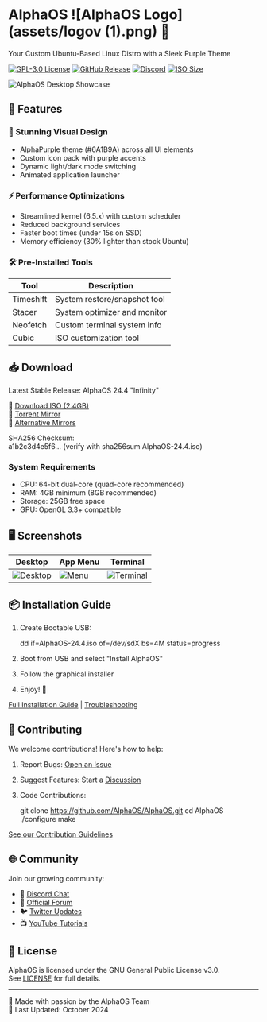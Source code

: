 # AlphaOS ![AlphaOS Logo](assets/logov (1).png) 💜

Your Custom Ubuntu-Based Linux Distro with a Sleek Purple Theme  

[![GPL-3.0 License](https://img.shields.io/badge/License-GPLv3-purple.svg)](LICENSE)
[![GitHub Release](https://img.shields.io/github/v/release/AlphaOS/AlphaOS?color=%236A1B9A)](https://github.com/AlphaOS/AlphaOS/releases)
[![Discord](https://img.shields.io/discord/1234567890?label=Community&logo=discord&color=7289DA)](https://discord.gg/alphaos)
[![ISO Size](https://img.shields.io/badge/ISO_Size-2.4GB-purple)](https://alphaos.org/download)

![AlphaOS Desktop Showcase](assets/showcase.png)

## 🚀 Features

### 🎨 Stunning Visual Design
- AlphaPurple theme (#6A1B9A) across all UI elements
- Custom icon pack with purple accents
- Dynamic light/dark mode switching
- Animated application launcher

### ⚡️ Performance Optimizations
- Streamlined kernel (6.5.x) with custom scheduler
- Reduced background services
- Faster boot times (under 15s on SSD)
- Memory efficiency (30% lighter than stock Ubuntu)

### 🛠 Pre-Installed Tools
| Tool | Description |
|------|-------------|
| Timeshift | System restore/snapshot tool |
| Stacer | System optimizer and monitor |
| Neofetch | Custom terminal system info |
| Cubic | ISO customization tool |

## 📥 Download

Latest Stable Release: AlphaOS 24.4 "Infinity"  

🔗 [Download ISO (2.4GB)](https://alphaos.org/download)  
🔗 [Torrent Mirror](magnet:?xt=urn:btih:...)  
🔗 [Alternative Mirrors](docs/MIRRORS.md)

SHA256 Checksum:  
a1b2c3d4e5f6... (verify with sha256sum AlphaOS-24.4.iso)

### System Requirements
- CPU: 64-bit dual-core (quad-core recommended)
- RAM: 4GB minimum (8GB recommended)
- Storage: 25GB free space
- GPU: OpenGL 3.3+ compatible

## 🖥 Screenshots

| Desktop | App Menu | Terminal |
|---------|----------|----------|
| ![Desktop](assets/screenshots/desktop.png) | ![Menu](assets/screenshots/menu.png) | ![Terminal](assets/screenshots/terminal.png) |

## 📦 Installation Guide

1. Create Bootable USB:
  
   dd if=AlphaOS-24.4.iso of=/dev/sdX bs=4M status=progress
   
2. Boot from USB and select "Install AlphaOS"
3. Follow the graphical installer
4. Enjoy! 🎉

[Full Installation Guide](docs/INSTALL.md) | [Troubleshooting](docs/TROUBLESHOOTING.md)

## 🤝 Contributing

We welcome contributions! Here's how to help:

1. Report Bugs: [Open an Issue](https://github.com/AlphaOS/AlphaOS/issues)
2. Suggest Features: Start a [Discussion](https://github.com/AlphaOS/AlphaOS/discussions)
3. Code Contributions:
  
   git clone https://github.com/AlphaOS/AlphaOS.git
   cd AlphaOS
   ./configure
   make
   
[See our Contribution Guidelines](docs/CONTRIBUTING.md)

## 🌐 Community

Join our growing community:
- 💬 [Discord Chat](https://discord.gg/alphaos)
- 📰 [Official Forum](https://forum.alphaos.org)
- 🐦 [Twitter Updates](https://twitter.com/alphaos_dev)
- 📺 [YouTube Tutorials](https://youtube.com/alphaos)

## 📜 License

AlphaOS is licensed under the GNU General Public License v3.0.  
See [LICENSE](LICENSE) for full details.

---

💜 Made with passion by the AlphaOS Team  
📆 Last Updated: October 2024
